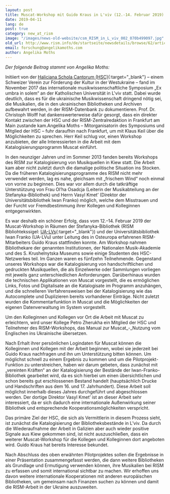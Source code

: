 ```yaml
---
layout: post
title: Muscat-Workshop mit Guido Kraus in L'viv (12.-14. Februar 2019)
date: 2019-04-11
lang: de
post: true
category: new_at_rism
image: "/images/news-old-website/csm_RISM_in_L_viv_002_070b499097.jpg"
old_url: http://www.rism.info/de/startseite/newsdetails/browse/62/article/64/muscat-workshop-with-guido-kraus-in-lviv-12-14-february-2019.html
email: forschung@angelikamoths.com
author: Angelika Moths
---
```


_Der folgende Beitrag stammt von Angelika Moths:_

Initiiert von der [Haliciana Schola Cantorum (HSC)](http://hsc.lviv.ua/en/){:target="_blank"} – einem Schweizer Verein zur Förderung der Kultur in der Westukraine – fand im November 2017 das internationale musikwissenschaftliche Symposium „Ex umbra in solem“ an der Katholischen Universität in L'viv statt. Dabei wurde deutlich, dass es für die ukrainische Musikwissenschaft dringend nötig sei, die Musikalien, die in den ukrainischen Bibliotheken und Archiven aufbewahrt werden, in der RISM-Datenbank zu dokumentieren. Prof. Dr. Christoph Wolff hat dankenswerterweise dafür gesorgt, dass ein direkter Kontakt zwischen der HSC und der RISM-Zentralredaktion in Frankfurt am Main zustande kam.Angelika Moths – Mitorganisatorin des Symposiums und Mitglied der HSC – fuhr daraufhin nach Frankfurt, um mit Klaus Keil über die Möglichkeiten zu sprechen. Herr Keil schlug vor, einen Workshop anzubieten, der alle Interessierten in die Arbeit mit dem Katalogisierungsprogramm Muscat einführt.

In den neunziger Jahren und im Sommer 2013 fanden bereits Workshops des RISM zur Katalogisierung von Musikquellen in Kiew statt. Die Arbeit kam aber nicht zuletzt durch die damalige politische Situation ins Stocken. Da die früheren Katalogisierungsprogramme des RISM nicht mehr verwendet werden, lag es nahe, gleichsam mit „frischem Wind“ noch einmal von vorne zu beginnen. Dies war vor allem durch die tatkräftige Unterstützung von Frau Ol’ha Osadcja (Leiterin der Musikabteilung an der Stefanyka-Bibliothek) und Herrn Vasyl Kmet’ (Direktor der Universitätsbibliothek Iwan Franko) möglich, welche dem Misstrauen und der Furcht vor Fremdbestimmung ihrer Kollegen und Kolleginnen entgegenwirkten.

Es war deshalb ein schöner Erfolg, dass vom 12.–14. Februar 2019 der Muscat-Workshop in Räumen der Stefanyka-Bibliothek (RISM Bibliohtekssigel: [UA-LVs](https://opac.rism.info/search?View=rism&siglum=UA-LVs&Language=en){:target="_blank"}) und der Universitätsbibliothek Iwan Franko (UA-LVu) unter Leitung des in Osteuropa erfahrenen RISM-Mitarbeiters Guido Kraus stattfinden konnte. Am Workshop nahmen Bibliothekare der genannten Institutionen, der Nationalen Musik-Akademie und des S. Krushelnytska Museums sowie einige Studenten des HSC-Netzwerkes teil. Im Ganzen waren es fünfzehn Teilnehmende. Gegenstand unseres Workshops war die Katalogisierung von handschriftlichen und gedruckten Musikquellen, die als Einzelwerke oder Sammlungen vorliegen mit jeweils ganz unterschiedlichen Anforderungen. Darüberhinaus wurden die technischen Applikationen von Muscat vorgestellt, die es ermöglichen Links, Fotos und Digitalisate an die Katalogisate im Programm anzuhängen, und die schnelleren Verfahrensweisen bei der Katalogisierung wie das Autocomplete und Duplizieren bereits vorhandener Einträge. Nicht zuletzt wurden die Kommentarfunktion in Muscat und die Möglichkeiten der eigenen Datenverwaltung im System vorgestellt.

Um den Kolleginnen und Kollegen vor Ort die Arbeit mit Muscat zu erleichtern, wird unser Kollege Petro Zherukha ein Mitglied der HSC und Teilnehmer des RISM-Workshops, das Manual zur Muscat_-_Nutzung vom Englischen ins Ukrainische übersetzen.

Nach Erhalt ihrer persönlichen Logindaten für Muscat können die Kolleginnen und Kollegen mit der Arbeit beginnen, wobei sie jederzeit bei Guido Kraus nachfragen und ihn um Unterstützung bitten können. Um möglichst schnell zu einem Ergebnis zu kommen und um die Pilotprojekt-Funktion zu unterstreichen, haben wir darum gebeten, dass zunächst mit „vereinten Kräften“ an der Katalogisierung der Bestände der Iwan-Franko-Bibliothek gearbeitet wird, da es sich hierbei um einen übersichtlichen und schon bereits gut erschlossenen Bestand handelt (hauptsächlich Drucke und Handschriften aus dem 16. und 17. Jahrhundert). Diese Arbeit soll möglichst innerhalb dieses Jahres durchgeführt und abgeschlossen werden. Der dortige Direktor Vasyl Kmet’ ist an dieser Arbeit sehr interessiert, da er sich dadurch eine internationale Außenwirkung seiner Bibliothek und entsprechende Kooperationsmöglichkeiten verspricht.

Das primäre Ziel der HSC, die sich als Vermittlerin in diesem Prozess sieht, ist zunächst die Katalogisierung der Bibliotheksbestände in L’viv. Da durch die Wiederaufnahme der Arbeit in Galizien aber auch wieder positive Signale aus Kiew gekommen sind, ist nicht auszuschließen, dass ein weiterer Muscat-Workshop für die Kollegen und Kolleginnen dort angeboten wird. Guido Kraus hat bereits Interesse bekundet.

Nach Abschluss des oben erwähnten Pilotprojektes sollen die Ergebnisse in einer Präsentation zusammengefasst werden, die dann weitere Bibliotheken als Grundlage und Ermutigung verwenden können, ihre Musikalien bei RISM zu erfassen und somit international sichtbar zu machen. Wir erhoffen uns davon weitere internationale Kooperationen mit anderen europäischen Bibliotheken, um gemeinsam nach Finanzen suchen zu können und damit die RISM-Arbeit in der Ukraine auszuweiten.


